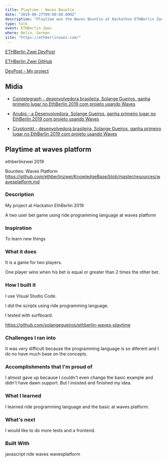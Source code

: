 ```yaml
---
title: Playtime - Waves Bountie
date: "2019-08-27T09:00:00.000Z"
description: "Playtime won the Waves Bountie at Hackathon ETHBerlin Zwei  in Belin, German"
type: talk
event: ETHBerlin Zwei
where: Belin, German
site: "https://ethberlinzwei.com/"
---
```



<a href="https://zwei.devpost.com/" target="_blank">ETHBerlin Zwei DevPost</a>

<a href="https://github.com/ethberlinzwei/" target="_blank">ETHBerlin Zwei GitHub</a>


<a href="https://devpost.com/software/ethberlin-waves-playtime" target="_blank">DevPost - My project</a>


## Midia
- <a href="https://br.cointelegraph.com/news/brazilian-developer-solange-gueiros-wins-waves-award-in-berlin" target="_blank">Cointelegraph - desenvolvedora brasileira, Solange Gueiros, ganha primeiro lugar no EthBerlin 2019 com projeto usando Waves</a>
 
- <a href="https://blog.anubis.website/2019/08/26/a-desenvolvedora-solange-gueiros-ganha-primeiro-lugar-no-ethberlin-2019-com-projeto-usando-waves/" target="_blank">Anubis - a Desenvolvedora, Solange Gueiros, ganha primeiro lugar no EthBerlin 2019 com projeto usando Waves</a>

- <a href="https://noticias.cryptomkt.com/br/desenvolvedora-brasileira-solange-gueiros-ganha-primeiro-lugar-no-ethberlin-2019-com-projeto-usando-waves/" target="_blank">Cryptomkt - desenvolvedora brasileira, Solange Gueiros, ganha primeiro lugar no EthBerlin 2019 com projeto usando Waves</a>


## Playtime at waves platform
ethberlinzwei 2019

Bounties: Waves Platform https://github.com/ethberlinzwei/KnowledgeBase/blob/master/resources/wavesplatform.md

### Description
My project at Hackaton EthBerlin 2019

A two user bet game using ride programming language at waves platform

### Inspiration
To learn new things

### What it does
It is a game for two players.

One player wins when his bet is equal or greater than 2 times the other bet.

### How I built it
I use Visual Studio Code.

I did the scripts using ride programming language.

I tested with surfboard.

https://github.com/solangegueiros/ethberlin-waves-playtime

### Challenges I ran into
It was very difficult because the programming language is so diferent and I do no have much base on the concepts.

### Accomplishments that I'm proud of
I almost gave up because I couldn't even change the basic example and didn't have dawn support. But I insisted and finished my idea.

### What I learned
I learned ride programming language and the basic at waves platform.

### What's next
I would like to do more tests and a frontend.

### Built With
javascript
ride
waves
wavesplatform

